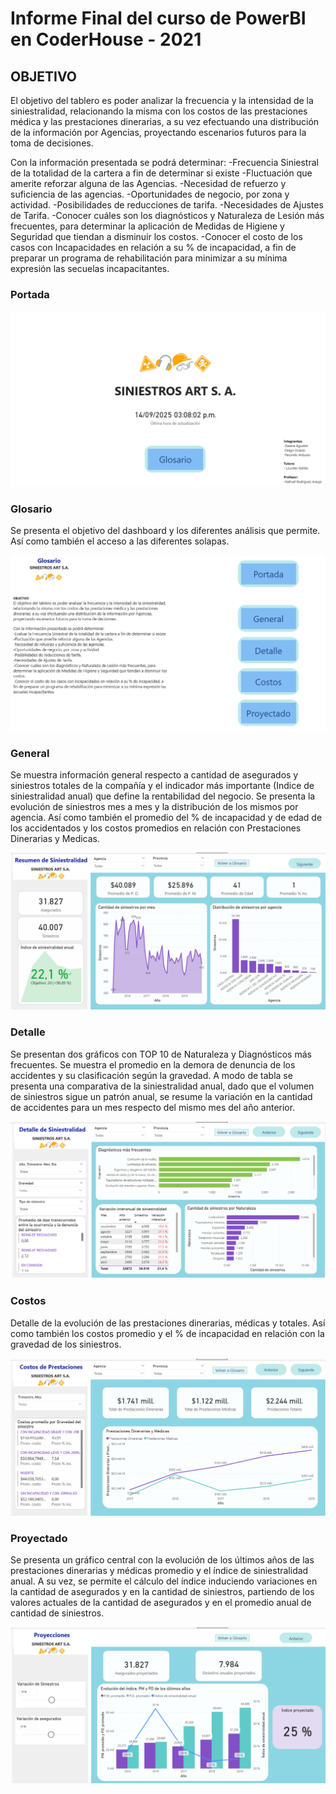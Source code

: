 # Informe Final del curso de PowerBI en CoderHouse - 2021

## OBJETIVO
El objetivo del tablero es poder analizar la frecuencia y la intensidad de la siniestralidad, relacionando la misma con los costos de las prestaciones médica y las prestaciones dinerarias, a su vez efectuando una distribución de la información por Agencias, proyectando escenarios futuros para la toma de decisiones.

Con la información presentada se podrá determinar:
-Frecuencia Siniestral de la totalidad de la cartera a fin de determinar si existe
-Fluctuación que amerite reforzar alguna de las Agencias.
-Necesidad de refuerzo y suficiencia de las agencias.
-Oportunidades de negocio, por zona y actividad.
-Posibilidades de reducciones de tarifa.
-Necesidades de Ajustes de Tarifa.
-Conocer cuáles son los diagnósticos y Naturaleza de Lesión más frecuentes, para determinar la aplicación de Medidas de Higiene y Seguridad que tiendan a disminuir los costos.
-Conocer el costo de los casos con Incapacidades en relación a su % de incapacidad, a fin de preparar un programa de rehabilitación para minimizar a su mínima expresión las secuelas incapacitantes.

### Portada
![alt text](image.png)

### Glosario
Se presenta el objetivo del dashboard y los diferentes análisis que permite. Así como también el acceso a las diferentes solapas.

![alt text](image-1.png)

### General
Se muestra información general respecto a cantidad de asegurados y siniestros totales de la compañía y el indicador más importante (Indice de siniestralidad anual) que define la rentabilidad del negocio. Se presenta la evolución de siniestros mes a mes y la distribución de los mismos por agencia. Así como también el promedio del % de incapacidad y de edad de los accidentados y los costos promedios en relación con Prestaciones Dinerarias y Medicas.

![alt text](image-2.png)

### Detalle
Se presentan dos gráficos con TOP 10 de Naturaleza y Diagnósticos más frecuentes. Se muestra el promedio en la demora de denuncia de los accidentes y su clasificación según la gravedad. A modo de tabla se presenta una comparativa de la siniestralidad anual, dado que el volumen de siniestros sigue un patrón anual, se resume la variación en la cantidad de accidentes para un mes respecto del mismo mes del año anterior.

![alt text](image-3.png)

### Costos
Detalle de la evolución de las prestaciones dinerarias, médicas y totales. Así como también los costos promedio y el % de incapacidad en relación con la gravedad de los siniestros.

![alt text](image-4.png)

### Proyectado
Se presenta un gráfico central con la evolución de los últimos años de las prestaciones dinerarias y médicas promedio y el índice de siniestralidad anual. A su vez, se permite el cálculo del índice induciendo variaciones en la cantidad de asegurados y en la cantidad de siniestros, partiendo de los valores actuales de la cantidad de asegurados y en el promedio anual de cantidad de siniestros.

![alt text](image-5.png)

